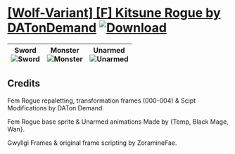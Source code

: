 # [\[Wolf-Variant\] \[F\] Kitsune Rogue by DATonDemand](https://github.com/Klokinator/FE-Repo/tree/main/Battle%20Animations/Monsters%20-%20Basic%20Types/%5BWolf-Variant%5D%20%5BF%5D%20Kitsune%20Rogue%20by%20DATonDemand) [![Download](https://img.shields.io/badge/Download--red?style=social&logo=github)](https://minhaskamal.github.io/DownGit/#/home?url=https://github.com/Klokinator/FE-Repo/tree/main/Battle%20Animations/Monsters%20-%20Basic%20Types/%5BWolf-Variant%5D%20%5BF%5D%20Kitsune%20Rogue%20by%20DATonDemand)

| <b>Sword</b><br/><img alt="Sword" src="https://raw.githubusercontent.com/Klokinator/FE-Repo/main/Battle%20Animations/Monsters%20-%20Basic%20Types/%5BWolf-Variant%5D%20%5BF%5D%20Kitsune%20Rogue%20by%20DATonDemand/1.%20Sword/Sword.gif"/> | <b>Monster</b><br/><img alt="Monster" src="https://raw.githubusercontent.com/Klokinator/FE-Repo/main/Battle%20Animations/Monsters%20-%20Basic%20Types/%5BWolf-Variant%5D%20%5BF%5D%20Kitsune%20Rogue%20by%20DATonDemand/8.%20Monster/Monster.gif"/> | <b>Unarmed</b><br/><img alt="Unarmed" src="https://raw.githubusercontent.com/Klokinator/FE-Repo/main/Battle%20Animations/Monsters%20-%20Basic%20Types/%5BWolf-Variant%5D%20%5BF%5D%20Kitsune%20Rogue%20by%20DATonDemand/8.%20Unarmed/Unarmed.gif"/> |
| :---: | :---: | :---: |

## Credits

Fem Rogue repaletting, transformation frames (000-004) & Scipt Modifications by DATon Demand.

Fem Rogue base sprite & Unarmed animations Made by {Temp, Black Mage, Wan}.

Gwyllgi Frames & original frame scripting by ZoramineFae.

